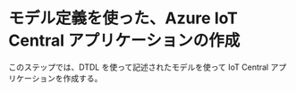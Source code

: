 # モデル定義を使った、Azure IoT Central アプリケーションの作成  
このステップでは、DTDL を使って記述されたモデルを使って IoT Central アプリケーションを作成する。  
